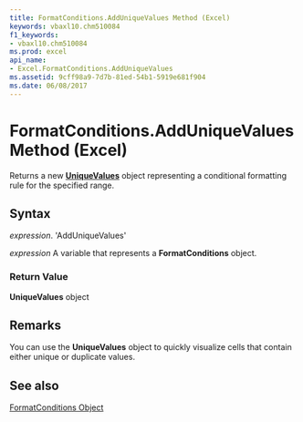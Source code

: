 ```yaml
---
title: FormatConditions.AddUniqueValues Method (Excel)
keywords: vbaxl10.chm510084
f1_keywords:
- vbaxl10.chm510084
ms.prod: excel
api_name:
- Excel.FormatConditions.AddUniqueValues
ms.assetid: 9cff98a9-7d7b-81ed-54b1-5919e681f904
ms.date: 06/08/2017
---
```



# FormatConditions.AddUniqueValues Method (Excel)

Returns a new  **[UniqueValues](Excel.UniqueValues.md)** object representing a conditional formatting rule for the specified range.


## Syntax

 _expression_. 'AddUniqueValues'

 _expression_ A variable that represents a **FormatConditions** object.


### Return Value

 **UniqueValues** object


## Remarks

You can use the  **UniqueValues** object to quickly visualize cells that contain either unique or duplicate values.


## See also


[FormatConditions Object](Excel.FormatConditions.md)

